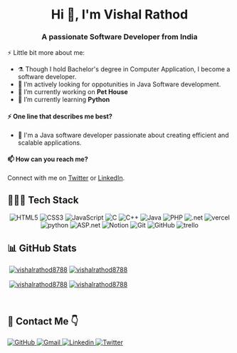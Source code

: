 <h1 align="center">Hi 👋, I'm Vishal Rathod</h1>
<h3 align="center">A passionate Software Developer from India</h3>


⚡ Little bit more about me:


- ⚗️ Though I hold Bachelor's degree in Computer Application, I become a software developer.
- 🌱 I’m actively looking for oppotunities in Java Software development.
- 🔭 I’m currently working on **Pet House**
- 🌱 I’m currently learning **Python**

#### ⚡ One line that describes me best? 
- 🌱 I'm a Java software developer passionate about creating efficient and scalable applications. 


#### 📫 How can you reach me?
Connect with me on [Twitter](https://twitter.com/VishalRathod_88) or [LinkedIn](https://www.linkedin.com/in/vishalrathod8788).

## 👨🏻‍💻 Tech Stack
<p align="center">

<img src="https://img.shields.io/badge/HTML5-E34F26?style=for-the-badge&logo=html5&logoColor=white" alt="HTML5"/>
<img src="https://img.shields.io/badge/CSS3-1572B6?style=for-the-badge&logo=css3&logoColor=white" alt="CSS3"/>
<img src="https://img.shields.io/badge/JavaScript-323330?style=for-the-badge&logo=javascript&logoColor=F7DF1E" alt="JavaScript"/>
<img src="https://img.shields.io/badge/C-20232A?style=for-the-badge&logo=C&logoColor=61DAFB" alt="C"/>
<img src="https://img.shields.io/badge/C++-593D88?style=for-the-badge&logo=C++&logoColor=white" alt="C++"/>
<img src="https://img.shields.io/badge/Java-38B2AC?style=for-the-badge&logo=java&logoColor=white" alt="Java"/>
<img src="https://img.shields.io/badge/PHP-663399?style=for-the-badge&logo=php&logoColor=white" alt="PHP"/>
<img src="https://img.shields.io/badge/.net-F59812?style=for-the-badge&logo=.net&logoColor=white" alt=".net"/>
<img src="https://img.shields.io/badge/Vercel-000000?style=for-the-badge&logo=vercel&logoColor=white" alt="vercel"/>
<br/>
<img src="https://img.shields.io/badge/Python-B7472A?style=for-the-badge&logo=python&logoColor=white" alt="python"/>
<img src="https://img.shields.io/badge/ASP.net-191970?style=for-the-badge&logo=asp.net&logoColor=white" alt="ASP.net"/>
<img src="https://img.shields.io/badge/Notion-000000?style=for-the-badge&logo=notion&logoColor=white" alt="Notion"/>
<img src="https://img.shields.io/badge/Git-E34F26?style=for-the-badge&logo=git&logoColor=white" alt="Git"/>
<img src="https://img.shields.io/badge/GitHub-000000?style=for-the-badge&logo=github&logoColor=white" alt="GitHub"/>
<img src="https://img.shields.io/badge/trello-1572B6?style=for-the-badge&logo=trello&logoColor=white" alt="trello"/>
</p>



## 📊 GitHub Stats
<!-- <p><a href="https://ko-fi.com/Vishal Rathod"> <img align="left" src="https://cdn.ko-fi.com/cdn/kofi3.png?v=3" height="50" width="210" alt="Vishal Rathod" /></a></p><br><br> -->
<p>&nbsp;<a href="https://github.com/vishalrathod8788#gh-dark-mode-only" target="_blank"><img align="center" src="https://github-readme-stats.vercel.app/api?username=vishalrathod8788&count_private=true&show_icons=true&theme=nightowl#gh-dark-mode-only" alt="vishalrathod8788" /></a>
<a href="https://github.com/vishalrathod8788#gh-light-mode-only" target="_blank"><img align="center" src="https://github-readme-stats.vercel.app/api?username=vishalrathod8788&count_private=true&show_icons=true&theme=vue#gh-light-mode-only" alt="vishalrathod8788" /></a>
</p>

<p>&nbsp;<a href="https://github.com/vishalrathod8788#gh-dark-mode-only" target="_blank"><img align="center" src="https://streak-stats.demolab.com?user=vishalrathod8788&theme=nightowl#gh-dark-mode-only" alt="vishalrathod8788"/></a>
<a href="https://github.com/vishalrathod8788#gh-light-mode-only" target="_blank"><img align="center" src="https://streak-stats.demolab.com?user=vishalrathod8788&theme=vue#gh-light-mode-only" alt="vishalrathod8788"/></a></p>
<br/>

<!-- <p><img align="center" src="https://github-readme-streak-stats.herokuapp.com/?user=vishalrathod8788&" alt="vishalrathod8788" /></p> -->

## 📩 Contact Me 👇

<a href="https://github.com/Vishalrathod8788">
    <img src="https://img.shields.io/badge/GitHub-100000?style=for-the-badge&logo=github&logoColor=white" alt="GitHub"/>
</a>

<a href="mailto:vishal11@duck.com">
    <img src="https://img.shields.io/badge/Gmail-D14836?style=for-the-badge&logo=gmail&logoColor=white" alt="Gmail"/>
</a>

<a href="https://linkedin.com/in/vishalrathod8788">
    <img src="https://img.shields.io/badge/LinkedIn-0077B5?style=for-the-badge&logo=linkedin&logoColor=white" alt="Linkedin"/>
</a>

<a href="https://twitter.com/VishalRathod_88">
    <img src="https://img.shields.io/badge/Twitter-1DA1F2?style=for-the-badge&logo=twitter&logoColor=white" alt="Twitter"/>
</a>
